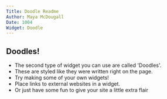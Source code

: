 ```yaml
---
Title: Doodle Readme
Author: Maya McDougall
Date: 1004
Widget: Doodle
---
```


## Doodles!
* The second type of widget you can use are called 'Doodles'.
* These are styled like they were written right on the page.
* Try making some of your own widgets!
* Place links to external websites in a widget.
* Or just have some fun to give your site a little extra flair
